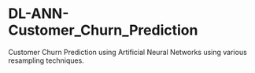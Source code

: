 # DL-ANN-Customer_Churn_Prediction
Customer Churn Prediction using Artificial Neural Networks using various resampling techniques.

